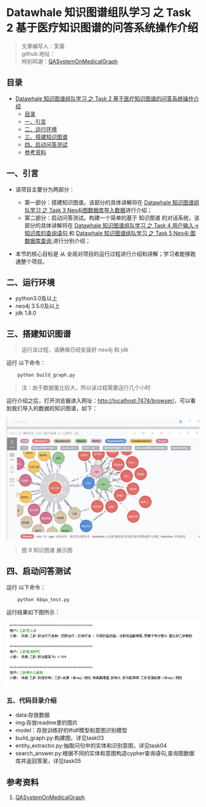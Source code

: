 # Datawhale 知识图谱组队学习 之 Task 2 基于医疗知识图谱的问答系统操作介绍

> 文章编写人：芙蕖<br/>
> github 地址：<br/>
> 特别鸣谢：[QASystemOnMedicalGraph](https://github.com/zhihao-chen/QASystemOnMedicalGraph)

## 目录

- [Datawhale 知识图谱组队学习 之 Task 2 基于医疗知识图谱的问答系统操作介绍](#datawhale-知识图谱组队学习-之-task-2-基于医疗知识图谱的问答系统操作介绍)
  - [目录](#目录)
  - [一、引言](#一引言)
  - [二、运行环境](#二运行环境)
  - [三、搭建知识图谱](#三搭建知识图谱)
  - [四、启动问答测试](#四启动问答测试)
  - [参考资料](#参考资料)

## 一、引言

- 该项目主要分为两部分：
  - 第一部分：搭建知识图谱。该部分的具体讲解将在 [ Datawhale 知识图谱组队学习 之 Task 3 Neo4j图数据库导入数据](task03.md)进行介绍；
  - 第二部分：启动问答测试。构建一个简单的基于 知识图谱 的对话系统，该部分的具体讲解将在 [Datawhale 知识图谱组队学习 之 Task 4 用户输入->知识库的查询语句 ](task04.md) 和 [Datawhale 知识图谱组队学习 之 Task 5 Neo4j 图数据库查询 ](task05.md) 进行分别介绍；

- 本节的核心目标是 从 全局对项目的运行过程进行介绍和讲解；学习者能够跑通整个项目。

## 二、运行环境

- python3.0及以上
- neo4j 3.5.0及以上
- jdk 1.8.0

## 三、搭建知识图谱

> 运行该过程，请确保已经安装好 neo4j 和 jdk

运行 以下命令：

```s
    python build_graph.py 
```

> 注：由于数据量比较大，所以该过程需要运行几个小时 

运行介绍之后，打开浏览器进入网址：[http://localhost:7474/browser/](http://localhost:7474/browser/)，可以看到我们导入的数据的知识图谱，如下：

![图片.png](assets/展示图.jpg)
> 图 9 知识图谱 展示图

## 四、启动问答测试

运行 以下命令：

```s
    python kbqa_test.py
```

运行结果如下图所示：

![图片.png](assets/20201228191301.png)

### 五、代码目录介绍
- data:存放数据
- img:存放readme里的图片
- model：存放训练好的tfidf模型和意图识别模型
- build_graph.py:构建图，详见task03
- entity_extractor.py:抽取问句中的实体和识别意图，详见task04
- search_answer.py:根据不同的实体和意图构造cypher查询语句,查询图数据库并返回答案，详见task05

## 参考资料 

1. [QASystemOnMedicalGraph](https://github.com/zhihao-chen/QASystemOnMedicalGraph)
